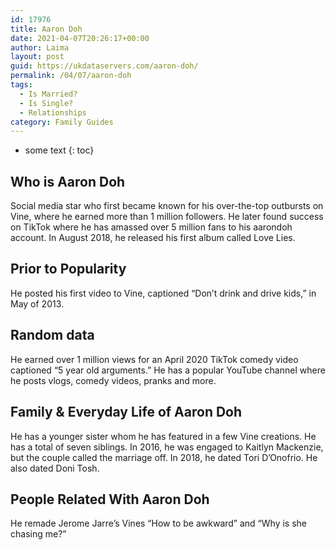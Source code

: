```yaml
---
id: 17976
title: Aaron Doh
date: 2021-04-07T20:26:17+00:00
author: Laima
layout: post
guid: https://ukdataservers.com/aaron-doh/
permalink: /04/07/aaron-doh
tags:
  - Is Married?
  - Is Single?
  - Relationships
category: Family Guides
---
```


* some text
{: toc}


## Who is Aaron Doh
                  
                  
                  
Social media star who first became known for his over-the-top outbursts on Vine, where he earned more than 1 million followers. He later found success on TikTok where he has amassed over 5 million fans to his aarondoh account. In August 2018, he released his first album called Love Lies. 
                  
              
            
              
            
                
                
                
## Prior to Popularity
                  
                  
                  
He posted his first video to Vine, captioned &#8220;Don&#8217;t drink and drive kids,&#8221; in May of 2013. 
                  
              
            
              
            
                
                
                
## Random data
                  
                  
                  
He earned over 1 million views for an April 2020 TikTok comedy video captioned &#8220;5 year old arguments.&#8221; He has a popular YouTube channel where he posts vlogs, comedy videos, pranks and more. 
                  
              
            
              
            
                
                
                
## Family & Everyday Life of Aaron Doh
                  
                  
                  
He has a younger sister whom he has featured in a few Vine creations. He has a total of seven siblings. In 2016, he was engaged to Kaitlyn Mackenzie, but the couple called the marriage off. In 2018, he dated Tori D&#8217;Onofrio. He also dated Doni Tosh. 
                  
              
            
              
            
                
                
                
## People Related With Aaron Doh
                  
                  
                  
He remade Jerome Jarre&#8217;s Vines &#8220;How to be awkward&#8221; and &#8220;Why is she chasing me?&#8221;
                  
              
            
              
            
                
              
            
              
              
            
            
              
            
          
          
          